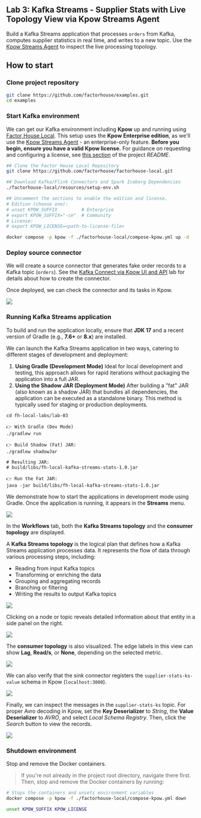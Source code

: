 ## Lab 3: Kafka Streams - Supplier Stats with Live Topology View via Kpow Streams Agent

Build a Kafka Streams application that processes `orders` from Kafka, computes supplier statistics in real time, and writes to a new topic. Use the [Kpow Streams Agent](https://github.com/factorhouse/kpow-streams-agent) to inspect the live processing topology.

## How to start

### Clone project repository

```bash
git clone https://github.com/factorhouse/examples.git
cd examples
```

### Start Kafka environment

We can get our Kafka environment including **Kpow** up and running using [Factor House Local](https://github.com/factorhouse/factorhouse-local). This setup uses the **Kpow Enterprise edition**, as we'll use the [Kpow Streams Agent](https://github.com/factorhouse/kpow-streams-agent) - an enterprise-only feature. **Before you begin, ensure you have a valid Kpow license.** For guidance on requesting and configuring a license, see [this section](https://github.com/factorhouse/factorhouse-local?tab=readme-ov-file#update-kpow-and-flex-licenses) of the project _README_.

```bash
## Clone the Factor House Local Repository
git clone https://github.com/factorhouse/factorhouse-local.git

## Download Kafka/Flink Connectors and Spark Iceberg Dependencies
./factorhouse-local/resources/setup-env.sh

## Uncomment the sections to enable the edition and license.
# Edition (choose one):
# unset KPOW_SUFFIX         # Enterprise
# export KPOW_SUFFIX="-ce"  # Community
# License:
# export KPOW_LICENSE=<path-to-license-file>

docker compose -p kpow -f ./factorhouse-local/compose-kpow.yml up -d
```

### Deploy source connector

We will create a source connector that generates fake order records to a Kafka topic (`orders`). See the [Kafka Connect via Kpow UI and API](../lab-02/) lab for details about how to create the connector.

Once deployed, we can check the connector and its tasks in Kpow.

![](./images/kafka-connector.png)

### Running Kafka Streams application

To build and run the application locally, ensure that **JDK 17** and a recent version of Gradle (e.g., **7.6+** or **8.x**) are installed.

We can launch the Kafka Streams application in two ways, catering to different stages of development and deployment:

1. **Using Gradle (Development Mode)**
   Ideal for local development and testing, this approach allows for rapid iterations without packaging the application into a full JAR.
2. **Using the Shadow JAR (Deployment Mode)**
   After building a "fat" JAR (also known as a shadow JAR) that bundles all dependencies, the application can be executed as a standalone binary. This method is typically used for staging or production deployments.

```
cd fh-local-labs/lab-03

👉 With Gradle (Dev Mode)
./gradlew run

👉 Build Shadow (Fat) JAR:
./gradlew shadowJar

# Resulting JAR:
# build/libs/fh-local-kafka-streams-stats-1.0.jar

👉 Run the Fat JAR:
java -jar build/libs/fh-local-kafka-streams-stats-1.0.jar
```

We demonstrate how to start the applications in development mode using Gradle. Once the application is running, it appears in the **Streams** menu.

![](./images/streams-01.png)

In the **Workflows** tab, both the **Kafka Streams topology** and the **consumer topology** are displayed.

A **Kafka Streams topology** is the logical plan that defines how a Kafka Streams application processes data. It represents the flow of data through various processing steps, including:

- Reading from input Kafka topics
- Transforming or enriching the data
- Grouping and aggregating records
- Branching or filtering
- Writing the results to output Kafka topics

![](./images/streams-02.png)

Clicking on a node or topic reveals detailed information about that entity in a side panel on the right.

![](./images/streams-03.png)

The **consumer topology** is also visualized. The edge labels in this view can show **Lag**, **Read/s**, or **None**, depending on the selected metric.

![](./images/streams-04.png)

We can also verify that the sink connector registers the `supplier-stats-ks-value` schema in Kpow (`localhost:3000`).

![](./images/schema-01.png)

Finally, we can inspect the messages in the `supplier-stats-ks` topic. For proper Avro decoding in Kpow, set the **Key Deserializer** to _String_, the **Value Deserializer** to _AVRO_, and select _Local Schema Registry_. Then, click the _Search_ button to view the records.

![](./images/messages-01.png)

### Shutdown environment

Stop and remove the Docker containers.

> If you're not already in the project root directory, navigate there first.
> Then, stop and remove the Docker containers by running:

```bash
# Stops the containers and unsets environment variables
docker compose -p kpow -f ./factorhouse-local/compose-kpow.yml down

unset KPOW_SUFFIX KPOW_LICENSE
```
